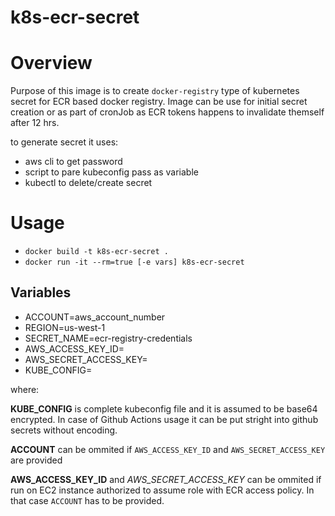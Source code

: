 k8s-ecr-secret
==============

# Overview

Purpose of this image is to create `docker-registry` type of kubernetes secret for ECR based docker registry. Image can be use for initial secret creation or as part of cronJob as ECR tokens happens to invalidate themself after 12 hrs.

to generate secret it uses:
  - aws cli to get password
  - script to pare kubeconfig pass as variable
  - kubectl to delete/create secret

# Usage

  - `docker build -t k8s-ecr-secret .`
  - `docker run -it --rm=true [-e vars] k8s-ecr-secret`

## Variables

  - ACCOUNT=aws_account_number
  -	REGION=us-west-1
  -	SECRET_NAME=ecr-registry-credentials
  -	AWS_ACCESS_KEY_ID=
  -	AWS_SECRET_ACCESS_KEY=
  -	KUBE_CONFIG=

where:

**KUBE_CONFIG** is complete kubeconfig file and it is assumed to be base64 encrypted. In case of Github Actions usage it can be put stright into github secrets without encoding.

**ACCOUNT** can be ommited if `AWS_ACCESS_KEY_ID` and `AWS_SECRET_ACCESS_KEY` are provided

**AWS_ACCESS_KEY_ID** and *AWS_SECRET_ACCESS_KEY* can be ommited if run on EC2 instance authorized to assume role with ECR access policy. In that case `ACCOUNT` has to be provided.

